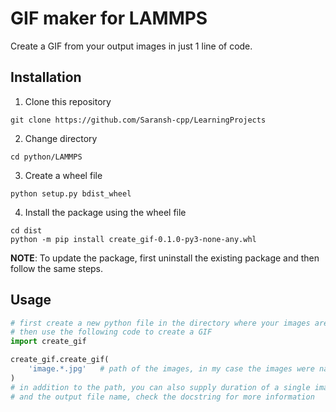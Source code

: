 # GIF maker for LAMMPS

Create a GIF from your output images in just 1 line of code.

## Installation
1. Clone this repository
```
git clone https://github.com/Saransh-cpp/LearningProjects
```
2. Change directory
```
cd python/LAMMPS
```
3. Create a wheel file
```
python setup.py bdist_wheel
```
4. Install the package using the wheel file
```
cd dist
python -m pip install create_gif-0.1.0-py3-none-any.whl
```

**NOTE**: To update the package, first uninstall the existing package and then follow the same steps.

## Usage
```py
# first create a new python file in the directory where your images are stored
# then use the following code to create a GIF
import create_gif

create_gif.create_gif(
    'image.*.jpg'   # path of the images, in my case the images were named as image.0000.jpg, image.0250.jpg, ... image.5000.jpg
)
# in addition to the path, you can also supply duration of a single image in the GIF
# and the output file name, check the docstring for more information
```